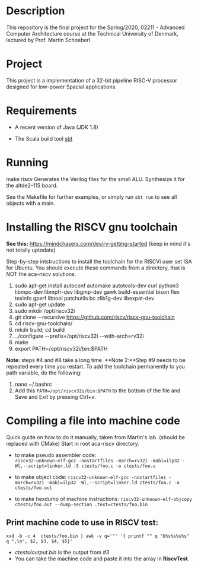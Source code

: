 # Description

This repository is the final project for the Spring/2020, 02211 - Advanced Computer Architecture course at the Technical University of Denmark, lectured by Prof. Martin Schoeberl.

# Project

This project is a implementation of a 32-bit pipeline RISC-V processor designed for low-power Spacial applications.

# Requirements

 * A recent version of Java (JDK 1.8)

 * The Scala build tool [sbt](http://www.scala-sbt.org/)

# Running

make riscv
	Generates the Verilog files for the small ALU.
	Synthesize it for the altde2-115 board.

See the Makefile for further examples, or simply run `sbt run` to see all objects with a main.

# Installing the RISCV gnu toolchain

**See this:** https://mindchasers.com/dev/rv-getting-started (keep in mind it's not totally uptodate)

Step-by-step intstructions to install the toolchain for the RISCVi user set ISA for Ubuntu.
You should execute these commands from a directory, that is NOT the aca-riscv solutions.

1. sudo apt-get install autoconf automake autotools-dev curl python3 libmpc-dev libmpfr-dev libgmp-dev gawk build-essential bison flex texinfo gperf libtool patchutils bc zlib1g-dev libexpat-dev
2. sudo apt-get update 
3. sudo mkdir /opt/riscv32i
4. git clone --recursive https://github.com/riscv/riscv-gnu-toolchain
5. cd riscv-gnu-toolchain/
6. mkdir build; cd build
7. ../configure --prefix=/opt/riscv32i --with-arch=rv32i
8. make
9. export PATH=/opt/riscv32i/bin:$PATH

**Note:** steps #4 and #8 take a long time. 
**Note 2:**Step #9 needs to be repeated every time you restart. To add the toolchain permanently to you path variable, do the following:
1. nano ~/.bashrc
2. Add this `PATH=/opt/riscv32i/bin:$PATH` to the bottom of the file and Save and Exit by pressing Ctrl+x.


# Compiling a file into machine code
Quick guide on how to do it manually, taken from Martin's lab. (should be replaced with CMake)
Start in root aca-riscv directory.
- to make pseudo assembler code:  
`riscv32-unknown-elf-gcc -nostartfiles -march=rv32i -mabi=ilp32 -Wl,--script=linker.ld -S ctests/foo.c -o ctests/foo.s`

- to make object code: 
`riscv32-unknown-elf-gcc -nostartfiles -march=rv32i -mabi=ilp32 -Wl,--script=linker.ld ctests/foo.c -o ctests/foo.out`

- to make hexdump of machine instructions:
`riscv32-unknown-elf-objcopy ctests/foo.out --dump-section .text=ctests/foo.bin`

## Print machine code to use in RISCV test:
`xxd -b -c 4  ctests/foo.bin | awk -v q='"' '{ printf "" q "b%s%s%s%s" q ",\n", $2, $3, $4, $5}'`
- *ctests/output.bin* is the output from #3
- You can take the machine code and paste it into the array in **RiscvTest**.